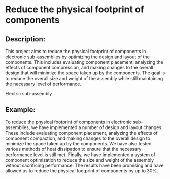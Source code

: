 # Reduce the physical footprint of components

## Description:
This project aims to reduce the physical footprint of components in electronic sub-assemblies by optimizing the design and layout of the components. This includes evaluating component placement, analyzing the effects of component compression, and making changes to the overall design that will minimize the space taken up by the components. The goal is to reduce the overall size and weight of the assembly while still maintaining the necessary level of performance.

Electric sub-assembly

## Example:
To reduce the physical footprint of components in electronic sub-assemblies, we have implemented a number of design and layout changes. These include evaluating component placement, analyzing the effects of component compaction, and making changes to the overall design to minimize the space taken up by the components. We have also tested various methods of heat dissipation to ensure that the necessary performance level is still met. Finally, we have implemented a system of component optimization to reduce the size and weight of the assembly without sacrificing performance. The results have been promising and have allowed us to reduce the physical footprint of components by up to 30%.